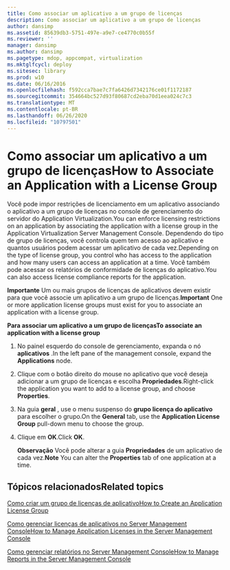 ```yaml
---
title: Como associar um aplicativo a um grupo de licenças
description: Como associar um aplicativo a um grupo de licenças
author: dansimp
ms.assetid: 85639db3-5751-497e-a9e7-ce4770c0b55f
ms.reviewer: ''
manager: dansimp
ms.author: dansimp
ms.pagetype: mdop, appcompat, virtualization
ms.mktglfcycl: deploy
ms.sitesec: library
ms.prod: w10
ms.date: 06/16/2016
ms.openlocfilehash: f592cca7bae7c7fa6426d7342176ce01f1172187
ms.sourcegitcommit: 354664bc527d93f80687cd2eba70d1eea024c7c3
ms.translationtype: MT
ms.contentlocale: pt-BR
ms.lasthandoff: 06/26/2020
ms.locfileid: "10797501"
---
```

# <span data-ttu-id="99504-103">Como associar um aplicativo a um grupo de licenças</span><span class="sxs-lookup"><span data-stu-id="99504-103">How to Associate an Application with a License Group</span></span>


<span data-ttu-id="99504-104">Você pode impor restrições de licenciamento em um aplicativo associando o aplicativo a um grupo de licenças no console de gerenciamento do servidor do Application Virtualization.</span><span class="sxs-lookup"><span data-stu-id="99504-104">You can enforce licensing restrictions on an application by associating the application with a license group in the Application Virtualization Server Management Console.</span></span> <span data-ttu-id="99504-105">Dependendo do tipo de grupo de licenças, você controla quem tem acesso ao aplicativo e quantos usuários podem acessar um aplicativo de cada vez.</span><span class="sxs-lookup"><span data-stu-id="99504-105">Depending on the type of license group, you control who has access to the application and how many users can access an application at a time.</span></span> <span data-ttu-id="99504-106">Você também pode acessar os relatórios de conformidade de licenças do aplicativo.</span><span class="sxs-lookup"><span data-stu-id="99504-106">You can also access license compliance reports for the application.</span></span>

<span data-ttu-id="99504-107">**Importante**  Um ou mais grupos de licenças de aplicativos devem existir para que você associe um aplicativo a um grupo de licenças.</span><span class="sxs-lookup"><span data-stu-id="99504-107">**Important** One or more application license groups must exist for you to associate an application with a license group.</span></span>

 

**<span data-ttu-id="99504-108">Para associar um aplicativo a um grupo de licenças</span><span class="sxs-lookup"><span data-stu-id="99504-108">To associate an application with a license group</span></span>**

1.  <span data-ttu-id="99504-109">No painel esquerdo do console de gerenciamento, expanda o nó **aplicativos** .</span><span class="sxs-lookup"><span data-stu-id="99504-109">In the left pane of the management console, expand the **Applications** node.</span></span>

2.  <span data-ttu-id="99504-110">Clique com o botão direito do mouse no aplicativo que você deseja adicionar a um grupo de licenças e escolha **Propriedades**.</span><span class="sxs-lookup"><span data-stu-id="99504-110">Right-click the application you want to add to a license group, and choose **Properties**.</span></span>

3.  <span data-ttu-id="99504-111">Na guia **geral** , use o menu suspenso do **grupo licença do aplicativo** para escolher o grupo.</span><span class="sxs-lookup"><span data-stu-id="99504-111">On the **General** tab, use the **Application License Group** pull-down menu to choose the group.</span></span>

4.  <span data-ttu-id="99504-112">Clique em **OK**.</span><span class="sxs-lookup"><span data-stu-id="99504-112">Click **OK**.</span></span>

    <span data-ttu-id="99504-113">**Observação**  Você pode alterar a guia **Propriedades** de um aplicativo de cada vez.</span><span class="sxs-lookup"><span data-stu-id="99504-113">**Note** You can alter the **Properties** tab of one application at a time.</span></span>

     

## <span data-ttu-id="99504-114">Tópicos relacionados</span><span class="sxs-lookup"><span data-stu-id="99504-114">Related topics</span></span>


[<span data-ttu-id="99504-115">Como criar um grupo de licenças de aplicativo</span><span class="sxs-lookup"><span data-stu-id="99504-115">How to Create an Application License Group</span></span>](how-to-create-an-application-license-group.md)

[<span data-ttu-id="99504-116">Como gerenciar licenças de aplicativos no Server Management Console</span><span class="sxs-lookup"><span data-stu-id="99504-116">How to Manage Application Licenses in the Server Management Console</span></span>](how-to-manage-application-licenses-in-the-server-management-console.md)

[<span data-ttu-id="99504-117">Como gerenciar relatórios no Server Management Console</span><span class="sxs-lookup"><span data-stu-id="99504-117">How to Manage Reports in the Server Management Console</span></span>](how-to-manage-reports-in-the-server-management-console.md)

 

 





